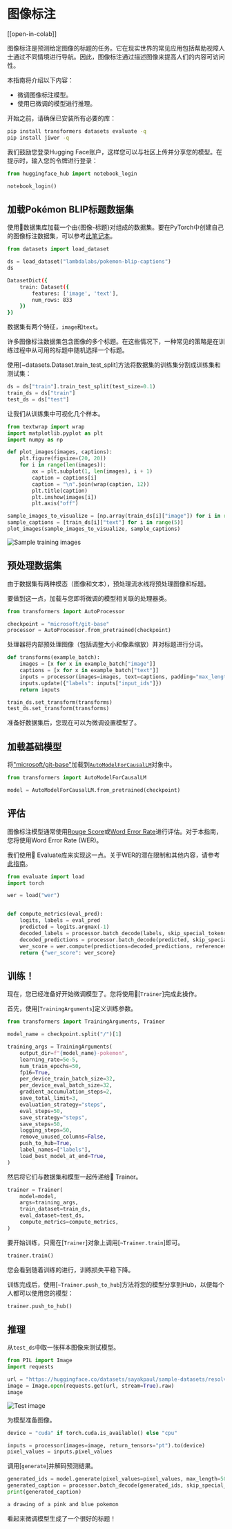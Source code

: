 <!--版权2023年HuggingFace团队，保留所有权利。

根据Apache许可证，版本2.0（“许可证”）进行许可；除非符合许可证，否则不得使用此文件。您可以在以下网址获取许可证的副本。

http://www.apache.org/licenses/LICENSE-2.0

除非适用法律要求或书面同意，软件根据许可证的“原样”分发，不附带任何担保或条件。请查阅许可证以获取特定语言下免责声明和限制。

⚠️请注意，此文件采用Markdown格式，但包含我们的文档构建器（类似于MDX）的特定语法，可能无法在Markdown查看器中正确呈现。-->

# 图像标注

[[open-in-colab]]

图像标注是预测给定图像的标题的任务。它在现实世界的常见应用包括帮助视障人士通过不同情境进行导航。因此，图像标注通过描述图像来提高人们的内容可访问性。

本指南将介绍以下内容：

* 微调图像标注模型。
* 使用已微调的模型进行推理。

开始之前，请确保已安装所有必要的库：

```bash
pip install transformers datasets evaluate -q
pip install jiwer -q
```

我们鼓励您登录Hugging Face账户，这样您可以与社区上传并分享您的模型。在提示时，输入您的令牌进行登录：

```python
from huggingface_hub import notebook_login

notebook_login()
```

## 加载Pokémon BLIP标题数据集

使用🤗数据集库加载一个由{图像-标题}对组成的数据集。要在PyTorch中创建自己的图像标注数据集，可以参考[此笔记本](https://github.com/NielsRogge/Transformers-Tutorials/blob/master/GIT/Fine_tune_GIT_on_an_image_captioning_dataset.ipynb)。

```python
from datasets import load_dataset

ds = load_dataset("lambdalabs/pokemon-blip-captions")
ds
```
```bash
DatasetDict({
    train: Dataset({
        features: ['image', 'text'],
        num_rows: 833
    })
})
```

数据集有两个特征，`image`和`text`。

<Tip>

许多图像标注数据集包含图像的多个标题。在这些情况下，一种常见的策略是在训练过程中从可用的标题中随机选择一个标题。

</Tip>

使用[~datasets.Dataset.train_test_split]方法将数据集的训练集分割成训练集和测试集：

```python
ds = ds["train"].train_test_split(test_size=0.1)
train_ds = ds["train"]
test_ds = ds["test"]
```

让我们从训练集中可视化几个样本。

```python
from textwrap import wrap
import matplotlib.pyplot as plt
import numpy as np

def plot_images(images, captions):
    plt.figure(figsize=(20, 20))
    for i in range(len(images)):
        ax = plt.subplot(1, len(images), i + 1)
        caption = captions[i]
        caption = "\n".join(wrap(caption, 12))
        plt.title(caption)
        plt.imshow(images[i])
        plt.axis("off")

sample_images_to_visualize = [np.array(train_ds[i]["image"]) for i in range(5)]
sample_captions = [train_ds[i]["text"] for i in range(5)]
plot_images(sample_images_to_visualize, sample_captions)
```

<div class="flex justify-center">
    <img src="https://huggingface.co/datasets/huggingface/documentation-images/resolve/main/transformers/tasks/sample_training_images_image_cap.png" alt="Sample training images"/>
</div>

## 预处理数据集

由于数据集有两种模态（图像和文本），预处理流水线将预处理图像和标题。

要做到这一点，加载与您即将微调的模型相关联的处理器类。

```python
from transformers import AutoProcessor

checkpoint = "microsoft/git-base"
processor = AutoProcessor.from_pretrained(checkpoint)
```

处理器将内部预处理图像（包括调整大小和像素缩放）并对标题进行分词。

```python
def transforms(example_batch):
    images = [x for x in example_batch["image"]]
    captions = [x for x in example_batch["text"]]
    inputs = processor(images=images, text=captions, padding="max_length")
    inputs.update({"labels": inputs["input_ids"]})
    return inputs

train_ds.set_transform(transforms)
test_ds.set_transform(transforms)
```

准备好数据集后，您现在可以为微调设置模型了。

## 加载基础模型

将["microsoft/git-base"](https://huggingface.co/microsoft/git-base)加载到[`AutoModelForCausalLM`](https://huggingface.co/docs/transformers/model_doc/auto#transformers.AutoModelForCausalLM)对象中。

```python
from transformers import AutoModelForCausalLM

model = AutoModelForCausalLM.from_pretrained(checkpoint)
```

## 评估

图像标注模型通常使用[Rouge Score](https://huggingface.co/spaces/evaluate-metric/rouge)或[Word Error Rate](https://huggingface.co/spaces/evaluate-metric/wer)进行评估。对于本指南，您将使用Word Error Rate (WER)。

我们使用🤗 Evaluate库来实现这一点。关于WER的潜在限制和其他内容，请参考[此指南](https://huggingface.co/spaces/evaluate-metric/wer)。

```python
from evaluate import load
import torch

wer = load("wer")


def compute_metrics(eval_pred):
    logits, labels = eval_pred
    predicted = logits.argmax(-1)
    decoded_labels = processor.batch_decode(labels, skip_special_tokens=True)
    decoded_predictions = processor.batch_decode(predicted, skip_special_tokens=True)
    wer_score = wer.compute(predictions=decoded_predictions, references=decoded_labels)
    return {"wer_score": wer_score}
```

## 训练！

现在，您已经准备好开始微调模型了。您将使用🤗[`Trainer`]完成此操作。

首先，使用[`TrainingArguments`]定义训练参数。

```python
from transformers import TrainingArguments, Trainer

model_name = checkpoint.split("/")[1]

training_args = TrainingArguments(
    output_dir=f"{model_name}-pokemon",
    learning_rate=5e-5,
    num_train_epochs=50,
    fp16=True,
    per_device_train_batch_size=32,
    per_device_eval_batch_size=32,
    gradient_accumulation_steps=2,
    save_total_limit=3,
    evaluation_strategy="steps",
    eval_steps=50,
    save_strategy="steps",
    save_steps=50,
    logging_steps=50,
    remove_unused_columns=False,
    push_to_hub=True,
    label_names=["labels"],
    load_best_model_at_end=True,
)
```

然后将它们与数据集和模型一起传递给🤗 Trainer。

```python
trainer = Trainer(
    model=model,
    args=training_args,
    train_dataset=train_ds,
    eval_dataset=test_ds,
    compute_metrics=compute_metrics,
)
```

要开始训练，只需在[`Trainer`]对象上调用[`~Trainer.train`]即可。

```python
trainer.train()
```

您会看到随着训练的进行，训练损失平稳下降。

训练完成后，使用[`~Trainer.push_to_hub`]方法将您的模型分享到Hub，以便每个人都可以使用您的模型：

```python
trainer.push_to_hub()
```

## 推理

从`test_ds`中取一张样本图像来测试模型。

```python
from PIL import Image
import requests

url = "https://huggingface.co/datasets/sayakpaul/sample-datasets/resolve/main/pokemon.png"
image = Image.open(requests.get(url, stream=True).raw)
image
```

<div class="flex justify-center">
    <img src="https://huggingface.co/datasets/huggingface/documentation-images/resolve/main/transformers/tasks/test_image_image_cap.png" alt="Test image"/>
</div>

为模型准备图像。

```python
device = "cuda" if torch.cuda.is_available() else "cpu"

inputs = processor(images=image, return_tensors="pt").to(device)
pixel_values = inputs.pixel_values
```

调用[`generate`]并解码预测结果。

```python
generated_ids = model.generate(pixel_values=pixel_values, max_length=50)
generated_caption = processor.batch_decode(generated_ids, skip_special_tokens=True)[0]
print(generated_caption)
```

```bash
a drawing of a pink and blue pokemon
```

看起来微调模型生成了一个很好的标题！